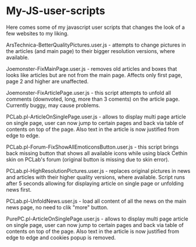 ﻿# My-JS-user-scripts
Here comes some of my javascript user scripts that changes the look of a few websites to my liking.

ArsTechnica-BetterQualityPictures.user.js - attempts to change pictures in the articles (and main page) to their bigger resolution versions, where available.

Joemonster-FixMainPage.user.js - removes old articles and boxes that looks like articles but are not from the main page. Affects only first page, page 2 and higher are unaffected.

Joemonster-FixArticlePage.user.js - this script attempts to unfold all comments (downvoted, long, more than 3 coments) on the article page. Currently buggy, may cause problems.

PCLab.pl-ArticleOnSinglePage.user.js - allows to display multi page article on single page, user can now jump to certain pages and back via table of contents on top of the page. Also text in the article is now justified from edge to edge.

PCLab.pl-Forum-FixShowAllEmoticonsButton.user.js - this script brings back missing button that shows all available icons while using black Cethin skin on PCLab's forum (original button is missing due to skin error).

PCLab.pl-HighResolutionPictures.user.js - replaces original pictures in news and articles with their higher quality versions, where available. Script runs after 5 seconds allowing for displaying article on single page or unfolding news first.

PCLab.pl-UnfoldNews.user.js - load all content of all the news on the main news page, no need to clik "more" button.

PurePC.pl-ArticleOnSinglePage.user.js - allows to display multi page article on single page, user can now jump to certain pages and back via table of contents on top of the page. Also text in the article is now justified from edge to edge and cookies popup is removed.
